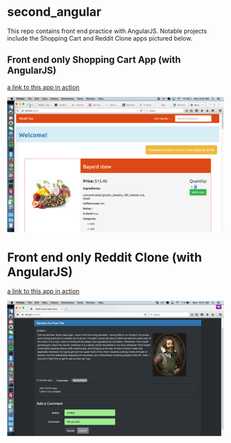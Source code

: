 # second_angular
  This repo contains front end practice with AngularJS. Notable projects include the Shopping Cart and Reddit Clone apps pictured below.

## Front end only Shopping Cart App (with AngularJS)

[a link to this app in action](http://emoreno619.github.io/shopping_cart_deploy/)

<img src="./shopping_cart/meanteascreen.png" alt="">

# Front end only Reddit Clone (with AngularJS)

[a link to this app in action](http://emoreno619.github.io/reddit_deploy/#)

<img src="./reddit_refactored/screenshot.png" />
